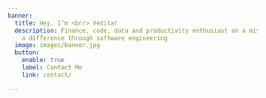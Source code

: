 ```yaml
---
banner:
  title: Hey, I’m <br/> Vedita!
  description: Finance, code, data and productivity enthusiast on a mission to make
    a difference through software engineering
  image: images/banner.jpg
  button:
    enable: true
    label: Contact Me
    link: contact/

---
```

